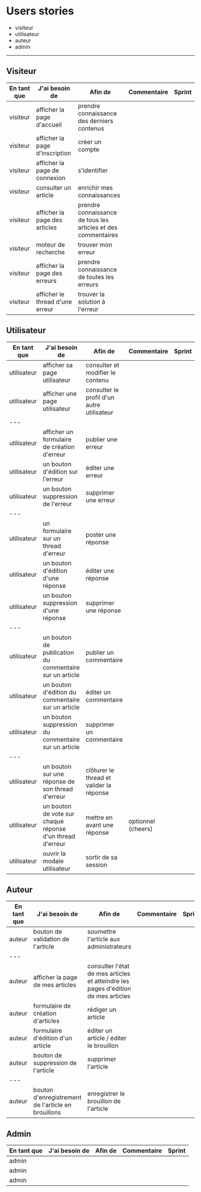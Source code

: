 # Users stories

- visiteur
- utilisateur
- auteur
- admin

___

## Visiteur

| En tant que | J'ai besoin de | Afin de | Commentaire | Sprint |
| --- | --- | --- | --- | --- |
| visiteur | afficher la page d'accueil | prendre connaissance des derniers contenus |  |  |
| visiteur | afficher la page d'inscription | créer un compte |  |  |
| visiteur | afficher la page de connexion | s'identifier |  |  |
| visiteur | consulter un article | enrichir mes connaissances |  |  |
| visiteur | afficher la page des articles | prendre connaissance de tous les articles et des commentaires |  |  |
| visiteur | moteur de recherche | trouver mon erreur |  |  |
| visiteur | afficher la page des erreurs | prendre connaissance de toutes les erreurs |  |  |
| visiteur | afficher le thread d'une erreur | trouver la solution à l'erreur |  |  |

## Utilisateur

| En tant que | J'ai besoin de | Afin de | Commentaire | Sprint |
| --- |---  | --- | --- | --- |
| utilisateur | afficher sa page utilisateur | consulter et modifier le contenu |  |  |
| utilisateur | afficher une page utilisateur | consulter le profil d'un autre utilisateur |  |  |
|---||||
| utilisateur | afficher un formulaire de création d'erreur | publier une erreur |  |  |
| utilisateur | un bouton d'édition sur l'erreur | éditer une erreur |  |  |
| utilisateur | un bouton suppression de l'erreur | supprimer une erreur |  |  |
|---||||
| utilisateur | un formulaire sur un thread d'erreur | poster une réponse |  |  |
| utilisateur | un bouton d'édition d'une réponse | éditer une réponse |  |  |
| utilisateur | un bouton suppression d'une réponse | supprimer une réponse |  |  |
|---||||
| utilisateur | un bouton de publication du commentaire sur un article| publier un commentaire |  |  |
| utilisateur | un bouton d'édition du commentaire sur un article| éditer un commentaire |  |  |
| utilisateur | un bouton suppression du commentaire sur un article | supprimer un commentaire |  |  |
|---||||
| utilisateur | un bouton sur une réponse de son thread d'erreur | clôturer le thread et valider la réponse |  |  |
| utilisateur | un bouton de vote sur chaque réponse d'un thread d'erreur | mettre en avant une réponse | optionnel (cheers) |  |
| utilisateur | ouvrir la modale utilisateur | sortir de sa session |  |  |

## Auteur

| En tant que | J'ai besoin de | Afin de | Commentaire | Sprint |
| --- | --- | --- | --- | --- |
| auteur | bouton de validation de l'article | soumettre l'article aux administrateurs |  |  |
|---||||
| auteur | afficher la page de mes articles | consulter l'état de mes articles et atteindre les pages d'édition de mes articles |  |  |
| auteur | formulaire de création d'articles | rédiger un article |  |  |
| auteur | formulaire d'édition d'un article | éditer un article / éditer le brouillon |  |  |
| auteur | bouton de suppression de l'article | supprimer l'article |  |  |
|---||||
| auteur | bouton d'enregistrement de l'article en brouillons | enregistrer le brouillon de l'article |  |  |

## Admin

| En tant que | J'ai besoin de | Afin de | Commentaire | Sprint |
| --- | --- | --- | --- | --- |
| admin |  |  |  |  |
| admin |  |  |  |  |
| admin |  |  |  |  |
